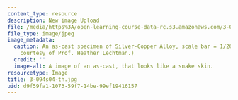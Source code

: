 ```yaml
---
content_type: resource
description: New image Upload
file: /media/https%3A/open-learning-course-data-rc.s3.amazonaws.com/3-094-materials-in-human-experience-spring-2004/d9f59fa1107359f714be99ef19416157_3-094s04-th.jpg
file_type: image/jpeg
image_metadata:
  caption: An as-cast specimen of Silver-Copper Alloy, scale bar = 1/200 cm. (Image
    courtesy of Prof. Heather Lechtman.)
  credit: ''
  image-alt: A image of an as-cast, that looks like a snake skin.
resourcetype: Image
title: 3-094s04-th.jpg
uid: d9f59fa1-1073-59f7-14be-99ef19416157
---
```

